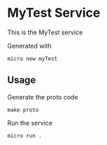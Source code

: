 # MyTest Service

This is the MyTest service

Generated with

```
micro new myTest
```

## Usage

Generate the proto code

```
make proto
```

Run the service

```
micro run .
```